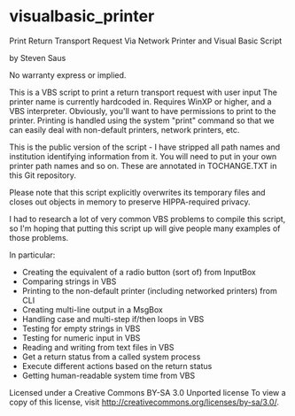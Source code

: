visualbasic_printer
====================

Print Return Transport Request Via Network Printer and Visual Basic Script

by Steven Saus

No warranty express or implied.

This is a VBS script to print a return transport request with user input
The printer name is currently hardcoded in.  Requires WinXP or higher,
and a VBS interpreter.  Obviously, you'll want to have permissions to print
to the printer.  Printing is handled using the system "print" command so 
that we can easily deal with non-default printers, network printers, etc.

This is the public version of the script - I have stripped all path names and
institution identifying information from it.  You will need to put in your own
printer path names and so on.  These are annotated in TOCHANGE.TXT in this Git
repository.

Please note that this script explicitly overwrites its temporary files and 
closes out objects in memory to preserve HIPPA-required privacy.

I had to research a lot of very common VBS problems to compile this script,
so I'm hoping that putting this script up will give people many examples of 
those problems.

In particular:
* Creating the equivalent of a radio button (sort of) from InputBox
* Comparing strings in VBS
* Printing to the non-default printer (including networked printers) from CLI
* Creating multi-line output in a MsgBox
* Handling case and multi-step if/then loops in VBS
* Testing for empty strings in VBS
* Testing for numeric input in VBS
* Reading and writing from text files in VBS
* Get a return status from a called system process
* Execute different actions based on the return status
* Getting human-readable system time from VBS

 Licensed under a Creative Commons BY-SA 3.0 Unported license
 To view a copy of this license, visit http://creativecommons.org/licenses/by-sa/3.0/.
